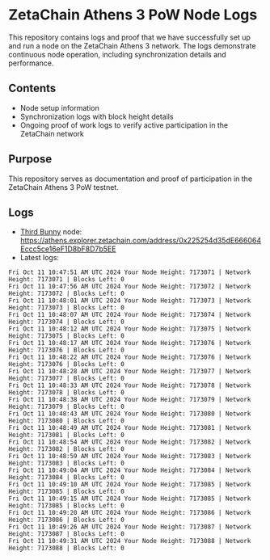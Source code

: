 # ZetaChain Athens 3 PoW Node Logs
This repository contains logs and proof that we have successfully set up and run a node on the ZetaChain Athens 3 network. The logs demonstrate continuous node operation, including synchronization details and performance.

## Contents
- Node setup information
- Synchronization logs with block height details
- Ongoing proof of work logs to verify active participation in the ZetaChain network

## Purpose
This repository serves as documentation and proof of participation in the ZetaChain Athens 3 PoW testnet.

## Logs

- [Third Bunny](https://thirdbunny.xyz/) node: https://athens.explorer.zetachain.com/address/0x225254d35dE666064Eccc5ce16eF1D8bF8D7b5EE
- Latest logs:
```
Fri Oct 11 10:47:51 AM UTC 2024 Your Node Height: 7173071 | Network Height: 7173071 | Blocks Left: 0
Fri Oct 11 10:47:56 AM UTC 2024 Your Node Height: 7173072 | Network Height: 7173072 | Blocks Left: 0
Fri Oct 11 10:48:01 AM UTC 2024 Your Node Height: 7173073 | Network Height: 7173073 | Blocks Left: 0
Fri Oct 11 10:48:07 AM UTC 2024 Your Node Height: 7173074 | Network Height: 7173074 | Blocks Left: 0
Fri Oct 11 10:48:12 AM UTC 2024 Your Node Height: 7173075 | Network Height: 7173075 | Blocks Left: 0
Fri Oct 11 10:48:17 AM UTC 2024 Your Node Height: 7173076 | Network Height: 7173076 | Blocks Left: 0
Fri Oct 11 10:48:22 AM UTC 2024 Your Node Height: 7173076 | Network Height: 7173076 | Blocks Left: 0
Fri Oct 11 10:48:28 AM UTC 2024 Your Node Height: 7173077 | Network Height: 7173077 | Blocks Left: 0
Fri Oct 11 10:48:33 AM UTC 2024 Your Node Height: 7173078 | Network Height: 7173078 | Blocks Left: 0
Fri Oct 11 10:48:38 AM UTC 2024 Your Node Height: 7173079 | Network Height: 7173079 | Blocks Left: 0
Fri Oct 11 10:48:43 AM UTC 2024 Your Node Height: 7173080 | Network Height: 7173080 | Blocks Left: 0
Fri Oct 11 10:48:49 AM UTC 2024 Your Node Height: 7173081 | Network Height: 7173081 | Blocks Left: 0
Fri Oct 11 10:48:54 AM UTC 2024 Your Node Height: 7173082 | Network Height: 7173082 | Blocks Left: 0
Fri Oct 11 10:48:59 AM UTC 2024 Your Node Height: 7173083 | Network Height: 7173083 | Blocks Left: 0
Fri Oct 11 10:49:04 AM UTC 2024 Your Node Height: 7173084 | Network Height: 7173084 | Blocks Left: 0
Fri Oct 11 10:49:10 AM UTC 2024 Your Node Height: 7173085 | Network Height: 7173085 | Blocks Left: 0
Fri Oct 11 10:49:15 AM UTC 2024 Your Node Height: 7173085 | Network Height: 7173085 | Blocks Left: 0
Fri Oct 11 10:49:20 AM UTC 2024 Your Node Height: 7173086 | Network Height: 7173086 | Blocks Left: 0
Fri Oct 11 10:49:26 AM UTC 2024 Your Node Height: 7173087 | Network Height: 7173087 | Blocks Left: 0
Fri Oct 11 10:49:31 AM UTC 2024 Your Node Height: 7173088 | Network Height: 7173088 | Blocks Left: 0
```
